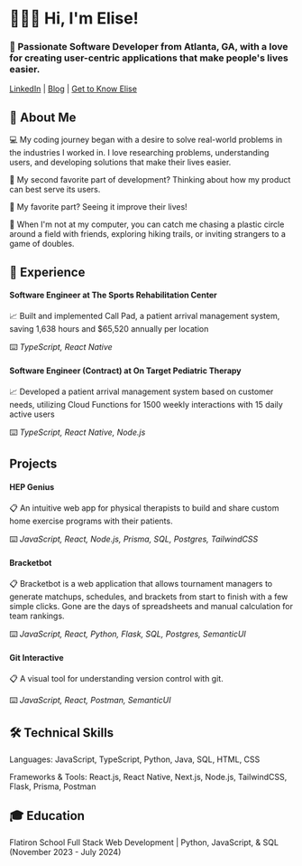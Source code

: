 # 👩🏼‍💻 Hi, I'm Elise!
### 🌟 Passionate Software Developer from Atlanta, GA, with a love for creating user-centric applications that make people's lives easier.
[LinkedIn](https://www.linkedin.com/in/elise-erickson/) | [Blog](https://dev.to/erickson24) | [Get to Know Elise](https://www.loom.com/share/20c0fd7bf5d545fda34f1f3f96cd259c?sid=cb6d0bda-5ceb-4f0d-9b4a-e8157267ecb8)

## 🚀 About Me
💻 My coding journey began with a desire to solve real-world problems in the industries I worked in. I love researching problems, understanding users, and developing solutions that make their lives easier.

🥈 My second favorite part of development? Thinking about how my product can best serve its users. 

🥇 My favorite part? Seeing it improve their lives!

🥏 When I'm not at my computer, you can catch me chasing a plastic circle around a field with friends, exploring hiking trails, or inviting strangers to a game of doubles.

## 💼 Experience
#### Software Engineer at The Sports Rehabilitation Center
📈 Built and implemented Call Pad, a patient arrival management system, saving 1,638 hours and $65,520 annually per location

⌨️ *TypeScript, React Native*

#### Software Engineer (Contract) at On Target Pediatric Therapy
📈 Developed a patient arrival management system based on customer needs, utilizing Cloud Functions for 1500 weekly interactions with 15 daily active users

⌨️ *TypeScript, React Native, Node.js*

## Projects
#### HEP Genius
📋  An intuitive web app for physical therapists to build and share custom home exercise programs with their patients.

⌨️ *JavaScript, React, Node.js, Prisma, SQL, Postgres, TailwindCSS*

#### Bracketbot
📋 Bracketbot is a web application that allows tournament managers to generate matchups, schedules, and brackets from start to finish with a few simple clicks. Gone are the days of spreadsheets and manual calculation for team rankings.

⌨️ *JavaScript, React, Python, Flask, SQL, Postgres, SemanticUI*

#### Git Interactive
📋  A visual tool for understanding version control with git.

⌨️ *JavaScript, React, Postman, SemanticUI*

## 🛠️ Technical Skills
Languages: JavaScript, TypeScript, Python, Java, SQL, HTML, CSS

Frameworks & Tools: React.js, React Native, Next.js, Node.js, TailwindCSS, Flask, Prisma, Postman

## 🎓 Education
Flatiron School
Full Stack Web Development | Python, JavaScript, & SQL (November 2023 - July 2024)
